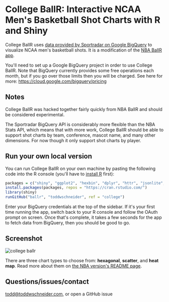 # College BallR: Interactive NCAA Men's Basketball Shot Charts with R and Shiny

College BallR uses [data provided by Sportradar on Google BigQuery](https://console.cloud.google.com/launcher/details/ncaa-bb-public/ncaa-basketball) to visualize NCAA men's basketball shots. It is a modification of the [NBA BallR app](https://github.com/toddwschneider/ballr).

You'll need to set up a Google BigQuery project in order to use College BallR. Note that BigQuery currently provides some free operations each month, but if you go over those limits then you will be charged. See here for more: https://cloud.google.com/bigquery/pricing

## Notes

College BallR was hacked together fairly quickly from NBA BallR and should be considered experimental.

The Sportradar BigQuery API is considerably more flexible than the NBA Stats API, which means that with more work, College BallR should be able to support shot charts by team, conference, mascot name, and many other dimensions. For now though it only support shot charts by player.

## Run your own local version

You can run College BallR on your own machine by pasting the following code into the R console (you'll have to [install R](https://cran.rstudio.com/) first):

```R
packages = c("shiny", "ggplot2", "hexbin", "dplyr", "httr", "jsonlite", "bigrquery", "lubridate")
install.packages(packages, repos = "https://cran.rstudio.com/")
library(shiny)
runGitHub("ballr", "toddwschneider", ref = "college")
```

Enter your BigQuery credentials at the top of the sidebar. If it's your first time running the app, switch back to your R console and follow the OAuth prompt on screen. Once that's complete, it takes a few seconds for the app to fetch data from BigQuery, then you should be good to go.

## Screenshot

![college ballr](https://user-images.githubusercontent.com/70271/37571037-fc316b7a-2acd-11e8-83f7-e3a640f72b6b.png)

There are three chart types to choose from: **hexagonal**, **scatter**, and **heat map**. Read more about them on [the NBA version's README page](https://github.com/toddwschneider/ballr).

## Questions/issues/contact

todd@toddwschneider.com, or open a GitHub issue
